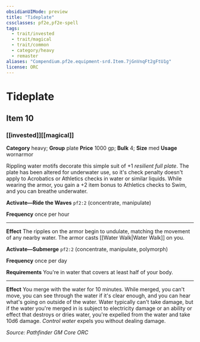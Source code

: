 ```yaml
---
obsidianUIMode: preview
title: "Tideplate"
cssclasses: pf2e,pf2e-spell
tags:
  - trait/invested
  - trait/magical
  - trait/common
  - category/heavy
  - remaster
aliases: "Compendium.pf2e.equipment-srd.Item.7jGnVnqFt2gFtU1g"
license: ORC
---
```

# Tideplate
## Item 10
### [[invested]][[magical]]

**Category** heavy; **Group** plate
**Price** 1000 gp; 
**Bulk** 4; **Size** med
**Usage** wornarmor

Rippling water motifs decorate this simple suit of +1 _resilient full plate_. The plate has been altered for underwater use, so it's check penalty doesn't apply to Acrobatics or Athletics checks in water or similar liquids. While wearing the armor, you gain a +2 item bonus to Athletics checks to Swim, and you can breathe underwater.

**Activate—Ride the Waves** `pf2:2` (concentrate, manipulate)

**Frequency** once per hour

* * *

**Effect** The ripples on the armor begin to undulate, matching the movement of any nearby water. The armor casts [[Water Walk|Water Walk]] on you.

**Activate—Submerge** `pf2:2` (concentrate, manipulate, polymorph)

**Frequency** once per day

**Requirements** You're in water that covers at least half of your body.

* * *

**Effect** You merge with the water for 10 minutes. While merged, you can't move, you can see through the water if it's clear enough, and you can hear what's going on outside of the water. Water typically can't take damage, but if the water you're merged in is subject to electricity damage or an ability or effect that destroys or dries water, you're expelled from the water and take 10d6 damage. _Control water_ expels you without dealing damage.

*Source: Pathfinder GM Core*
*ORC*
